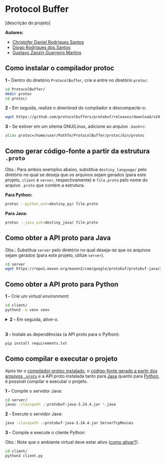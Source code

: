# Protocol Buffer

[descrição do projeto]

**Autores:**
- [Christofer Daniel Rodrigues Santos](https://github.com/christoferlv)
- [Diogo Rodrigues dos Santos](https://github.com/DiogoRodriguees)
- [Gustavo Zanzin Guerreiro Martins](https://github.com/GustavoMartinx)

## Como instalar o compilador protoc

**1 -** Dentro do diretório `ProtocolBuffer`, crie e entre no diretório `protoc`:

```bash
cd ProtocolBuffer/
mkdir protoc
cd protoc/
```

**2 -** Em seguida, realize o _download_ do compilador e descompacte-o:

```bash
wget https://github.com/protocolbuffers/protobuf/releases/download/v24.4/protoc-24.4-linux-x86_64.zip && unzip protoc-24.4-linux-x86_64.zip
```

**3 -** Se estiver em um sitema GNU/Linux, adicione ao arquivo `.bashrc`:

```bash
alias protoc=/home/user/PathTo/ProtocolBuffer/protoc/bin/protoc
```

## Como gerar código-fonte a partir da estrutura `.proto`

Obs.: Para ambos exemplos abaixo, substitua `destiny_language/` pelo diretório no qual se deseja que os arquivos sejam gerados (para este projeto, `client` e `server`, respectivamente) e `file.proto` pelo nome do arquivo `.proto` que contém a estrutura.

**Para Python:**
```bash
protoc --python_out=destiny_py/ file.proto
```

**Para Java:**
```bash
protoc --java_out=destiny_java/ file.proto
```

## Como obter a API proto para Java

Obs.: Substitua `server` pelo diretório no qual deseja-se que os arquivos sejam gerados (para este projeto, utilize `server`).

```bash
cd server
wget https://repo1.maven.org/maven2/com/google/protobuf/protobuf-java/3.24.4/protobuf-java-3.24.4.jar
```

## Como obter a API proto para Python

**1 -** Crie um _virtual environment_:

```bash
cd client/
python3 -m venv venv
```

<details><summary><b>2 -</b> Em seguida, ative-o.</summary>
<p>

- Linux

    ```
    source ./nome-do-venv/bin/activate
    ```

- Windows (Prompt de Comando)

    ```
    .\nome-do-venv\Scripts\activate
    ```

- Windows (Terminal Integrado do VSCode)

    ```
    source ./nome-do-venv/Scripts/activate
    ```

</p>
</details>

<br>

**3 -** Instale as dependências (a API proto para o Python):

```bash
pip install requirements.txt
```

## Como compilar e executar o projeto

Após ter o [compilador protoc instalado](#como-instalar-o-compilador-protoc), o [código-fonte gerado a partir dos arquivos `.proto`](#como-gerar-código-fonte-a-partir-da-estrutura-proto) e a API proto instalada tanto para [Java](#como-obter-a-api-proto-para-java) quanto para [Python](#como-obter-a-api-proto-para-python), é possível compilar e executar o projeto.

**1 -** Compile o servidor Java:

```bash
cd server/
javac -classpath .:protobuf-java-3.24.4.jar *.java
```

**2 -** Execute o servidor Java:
```bash
java -classpath .:protobuf-java-3.24.4.jar ServerTcpMovies
```

**3 -** Compile e execute o cliente Python:

Obs.: Note que o ambiente virtual deve estar ativo ([como ativar?](#como-obter-a-api-proto-para-python)).

```bash
cd client/
python3 client.py
```
